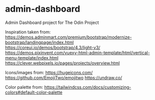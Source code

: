 # admin-dashboard
Admin Dashboard project for The Odin Project


Inspiration taken from:
https://demos.adminmart.com/premium/bootstrap/modernize-bootstrap/landingpage/index.html
https://coreui.io/demos/bootstrap/4.3/light-v3/
https://demos.pixinvent.com/vuexy-html-admin-template/html/vertical-menu-template/index.html
https://clever.webpixels.io/pages/projects/overview.html

Icons/images from:
https://hugeicons.com/
https://github.com/EmojiTwo/emojitwo
https://undraw.co/

Color palette from:
https://tailwindcss.com/docs/customizing-colors#default-color-palette